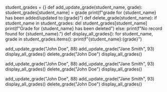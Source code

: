 student_grades = {}
def add_update_grade(student_name, grade):
    student_grades[student_name] = grade
    print(f"grade for {student_name} has been added/updated to:{grade}")
def delete_grade(student_name):
    if student_name in student_grades:
        del student_grades[student_name]
        print(f"Grade for {student_name} has been deleted")
    else:
        print(f"No record found for {student_name}.")
def display_all_grades():
    for student_name, grade in student_grades.items():
        print(f"{student_name}:{grade}")

add_update_grade("John Doe", 88)
add_update_grade("Jane Smith", 93)
display_all_grades()
delete_grade("John Doe")
display_all_grades()

add_update_grade("John Doe", 88)
add_update_grade("Jane Smith", 93)
display_all_grades()
delete_grade("John Doe")
display_all_grades()

add_update_grade("John Doe", 88)
add_update_grade("Jane Smith", 93)
display_all_grades()
delete_grade("John Doe")
display_all_grades()


